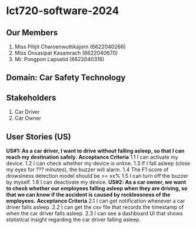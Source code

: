 # Ict720-software-2024
## Our Members
1. Miss Pitijit Charoenwuttikajorn (6622040266)
2. Miss Onsasipat Kasamrach (6622040670)
3. Mr. Pongpon Lapsatid (6622040316)
          
## Domain: Car Safety Technology
## Stakeholders
1. Car Driver
2. Car Owner
   
## User Stories (US)
**US#1: As a car driver, I want to drive without falling asleep, so that I can reach my destination safely.**
**Acceptance Criteria**
1.1 I can activate my device.
1.2 I can check whether my device is online.
1.3 If I fall asleep (close my eyes for ??? minutes), the buzzer will alarm.
1.4 The F1 score of drowsiness detection model should be >= xx%
1.5 I can turn off the buzzer by myself.
1.6 I can deactivate my device.
**US#2: As a car owner, we want to check whether our employees falling asleep when they are driving, so that we can know if the accident is caused by recklessness of the employees.**
**Acceptance Criteria**
2.1 I can get notification whenever a car driver falls asleep.
2.2 I can get the csv file that records the timestamp of when the car driver falls asleep.
2.3 I can see a dashboard UI that shows statistical insight regarding the car driver falling asleep.




